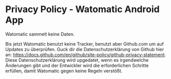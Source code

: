 # Privacy Policy - Watomatic Android App

Watomatic sammelt keine Daten.

Bis jetzt Watomatic benutzt keine Tracker, benutzt aber Github.com um auf Updates zu überprüfen. Guck dir die Datenschutzerklärung von Github hier an: https://docs.github.com/en/github/site-policy/github-privacy-statement.
Diese Datenschutzerklärung wird upgedatet, wenn es irgendwelche Änderungen gibt und der Entwickler wird die erforderlichen Schritte erfüllen, damit Watomatic gegen keine Regeln verstößt.
